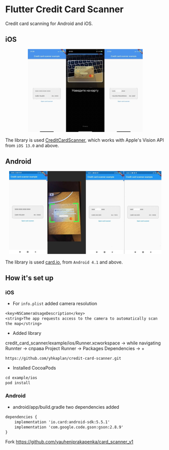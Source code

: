 
# Flutter Credit Card Scanner

Credit card scanning for Android and iOS.

## iOS

<p align="center">
  <p style="text-align:center;"><img src=".github/images/ios.jpg" height=260>
</p>

The library is used [CreditCardScanner](https://github.com/yhkaplan/credit-card-scanner), which works with Apple's Vision API from `iOS 13.0` and above.

## Android

<p align="center">
  <p style="text-align:center;"><img src=".github/images/android.jpg" height=260>
</p>

The library is used [card.io](https://github.com/card-io/card.io-Android-SDK), from `Android 4.1` and above.

## How it's set up

### iOS

- For `info.plist` added camera resolution
```
<key>NSCameraUsageDescription</key>
<string>The app requests access to the camera to automatically scan the map</string>
```
- Added library

credit_card_scanner/example/ios/Runner.xcworkspace -> while navigating Runnter -> справа Project Runner -> Packages Dependencies -> +

```
https://github.com/yhkaplan/credit-card-scanner.git
```

- Installed CocoaPods
```
cd example/ios
pod install
```

### Android

- android/app/build.gradle two dependencies added
```
dependencies {
    implementation 'io.card:android-sdk:5.5.1'        
    implementation 'com.google.code.gson:gson:2.8.9'
}
```

Fork https://github.com/yauheniprakapenka/card_scanner_v1